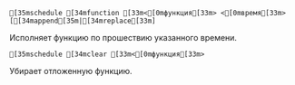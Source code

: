 ```ansi
[35mschedule [34mfunction [33m<[0mфункция[33m> <[0mвремя[33m> [[34mappend[35m|[34mreplace[33m]
```
Исполняет функцию по прошествию указанного времени.

```ansi
[35mschedule [34mclear [33m<[0mфункция[33m>
```
Убирает отложенную функцию.
